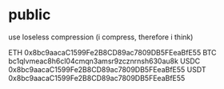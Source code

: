 # public
use loseless compression (i compress, therefore i think)

ETH 0x8bc9aacaC1599Fe2B8CD89ac7809DB5FEeaBfE55
BTC bc1qlvmeac8h6cl04cmqn3amsr9zcznrnsh630au8k
USDC 0x8bc9aacaC1599Fe2B8CD89ac7809DB5FEeaBfE55
USDT 0x8bc9aacaC1599Fe2B8CD89ac7809DB5FEeaBfE55
